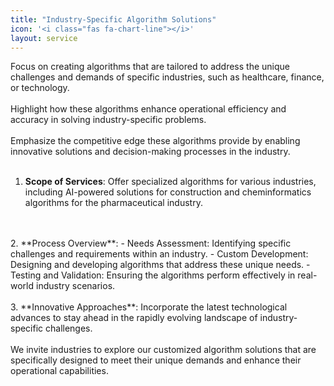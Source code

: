 ```yaml
---
title: "Industry-Specific Algorithm Solutions"
icon: '<i class="fas fa-chart-line"></i>'
layout: service
---
```


Focus on creating algorithms that are tailored to address the unique challenges and demands of specific industries, such as healthcare, finance, or technology.
<br/>
<br/>
Highlight how these algorithms enhance operational efficiency and accuracy in solving industry-specific problems.
<br/>
<br/>
Emphasize the competitive edge these algorithms provide by enabling innovative solutions and decision-making processes in the industry.
<br/>
<br/>
1. **Scope of Services**: Offer specialized algorithms for various industries, including AI-powered solutions for construction and cheminformatics algorithms for the pharmaceutical industry.
<br/>
<br/>
2. **Process Overview**:
   - Needs Assessment: Identifying specific challenges and requirements within an industry.
   - Custom Development: Designing and developing algorithms that address these unique needs.
   - Testing and Validation: Ensuring the algorithms perform effectively in real-world industry scenarios.
<br/>
<br/>
3. **Innovative Approaches**: Incorporate the latest technological advances to stay ahead in the rapidly evolving landscape of industry-specific challenges.
<br/>
<br/>
We invite industries to explore our customized algorithm solutions that are specifically designed to meet their unique demands and enhance their operational capabilities.
